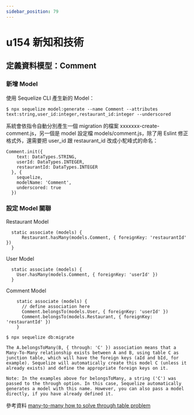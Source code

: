 ```yaml
---
sidebar_position: 79
---
```


# u154 新知和技術

## 定義資料模型：Comment



### 新增 Model

使用 Sequelize CLI 產生新的 Model：
```
$ npx sequelize model:generate --name Comment --attributes text:string,user_id:integer,restaurant_id:integer --underscored
```
系統會依指令自動分別產生一個 migration 的檔案 xxxxxxx-create-comment.js，另一個是 model 設定檔 models/comment.js，除了用 Eslint 修正格式外，還需要把 user_id 跟 restaurant_id 改成小駝峰式的命名：

```
Comment.init({
    text: DataTypes.STRING,
    userId: DataTypes.INTEGER,
    restaurantId: DataTypes.INTEGER
  }, {
    sequelize,
    modelName: 'Comment',
    underscored: true
  })

```


### 設定 Model 關聯

Restaurant Model
```
  static associate (models) {
      Restaurant.hasMany(models.Comment, { foreignKey: 'restaurantId' })
  }
```

User Model
```
  static associate (models) {
    User.hasMany(models.Comment, { foreignKey: 'userId' })
  }
```

Comment Model
```
    static associate (models) {
      // define association here
      Comment.belongsTo(models.User, { foreignKey: 'userId' })
      Comment.belongsTo(models.Restaurant, { foreignKey: 'restaurantId' })
    }
```


```
$ npx sequelize db:migrate
```


```
The A.belongsToMany(B, { through: 'C' }) association means that a Many-To-Many relationship exists between A and B, using table C as junction table, which will have the foreign keys (aId and bId, for example). Sequelize will automatically create this model C (unless it already exists) and define the appropriate foreign keys on it.

Note: In the examples above for belongsToMany, a string ('C') was passed to the through option. In this case, Sequelize automatically generates a model with this name. However, you can also pass a model directly, if you have already defined it.
```


參考資料
[many-to-many how to solve through table problem](https://stackoverflow.com/questions/41528676/sequelize-belongstomany-with-custom-join-table-primary-key)